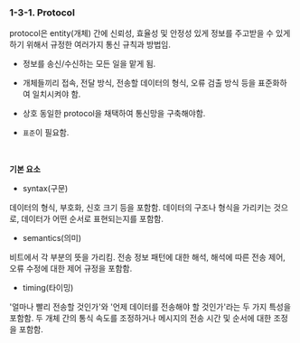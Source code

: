 ### 1-3-1. Protocol

protocol은 entity(개체) 간에 신뢰성, 효율성 및 안정성 있게 정보를 주고받을 수 있게 하기 위해서 규정한 여러가지 통신 규칙과 방법임.

- 정보를 송신/수신하는 모든 일을 맡게 됨.

- 개체들끼리 접속, 전달 방식, 전송할 데이터의 형식, 오류 검출 방식 등을 표준화하여 일치시켜야 함.

- 상호 동일한 protocol을 채택하여 통신망을 구축해야함.

- `표준`이 필요함.


<br>

**기본 요소**

- syntax(구문)

데이터의 형식, 부호화, 신호 크기 등을 포함함. 데이터의 구조나 형식을 가리키는 것으로, 데이터가 어떤 순서로 표현되는지를 포함함.

- semantics(의미)

비트에서 각 부분의 뜻을 가리킴. 전송 정보 패턴에 대한 해석, 해석에 따른 전송 제어, 오류 수정에 대한 제어 규정을 포함함.

- timing(타이밍)

'얼마나 빨리 전송할 것인가'와 '언제 데이터를 전송해야 할 것인가'라는 두 가지 특성을 포함함. 두 개체 간의 통식 속도를 조정하거나 메시지의 전송 시간 및 순서에 대한 조정을 포함함.